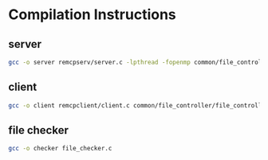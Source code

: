 # Compilation Instructions

## server

```bash
gcc -o server remcpserv/server.c -lpthread -fopenmp common/file_controller/file_controller.c common/socket/socket.c
```

## client

```bash
gcc -o client remcpclient/client.c common/file_controller/file_controller.c common/socket/socket.c
```

## file checker

```bash
gcc -o checker file_checker.c
```
